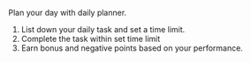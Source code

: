 Plan your day with daily planner.
1. List down your daily task and set a time limit.
2. Complete the task within set time limit
3. Earn bonus and negative points based on your performance.


